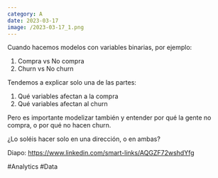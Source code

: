 ```yaml
--- 
category: A 
date: 2023-03-17 
image: /2023-03-17_1.png 
--- 
```


Cuando hacemos modelos con variables binarias, por ejemplo:

1) Compra vs No compra
2) Churn vs No churn

Tendemos a explicar solo una de las partes:

1) Qué variables afectan a la compra
2) Qué variables afectan al churn

Pero es importante modelizar también y entender por qué la gente no compra, o por qué no hacen churn. 

¿Lo soléis hacer solo en una dirección, o en ambas?

Diapo: https://www.linkedin.com/smart-links/AQGZF72wshdYfg

#Analytics #Data